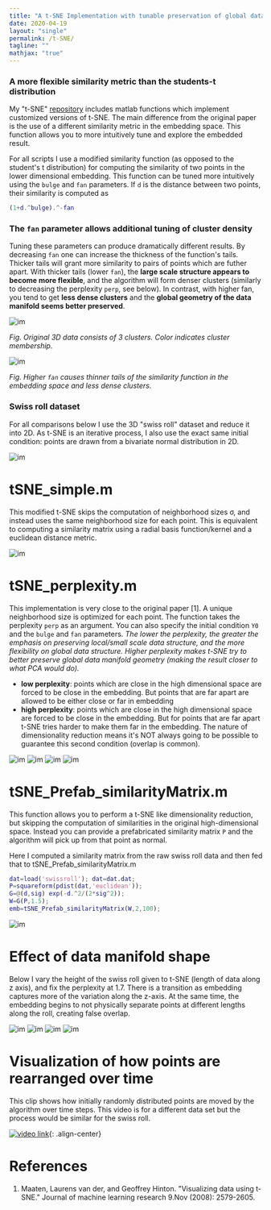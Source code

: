 ```yaml
--- 
title: "A t-SNE Implementation with tunable preservation of global data manifold structure"
date: 2020-04-19
layout: "single"
permalink: /t-SNE/
tagline: ""
mathjax: "true"
---
```


### A more flexible similarity metric than the students-t distribution
My "t-SNE" [repository](https://github.com/M-Lin-DM/Dimensionality-Reduction) includes matlab functions which implement customized versions of t-SNE. The main difference from the original paper is the use of a different similarity metric in the embedding space. This function allows you to more intuitively tune and explore the embedded result.

For all scripts I use a modified similarity function (as opposed to the student's t distribution) for computing the similarity of two points in the lower dimensional embedding. This function can be tuned more intuitively using the `bulge` and `fan` parameters. If `d` is the distance between two points, their similarity is computed as
```matlab
(1+d.^bulge).^-fan
```
### The `fan` parameter allows additional tuning of cluster density
Tuning these parameters can produce dramatically different results. By decreasing `fan` one can increase the thickness of the function's tails. Thicker tails will grant more similarity to pairs of points which are futher apart. With thicker tails (lower `fan`), the **large scale structure appears to become more flexible**, and the algorithm will form denser clusters (similarly to decreasing the perplexity `perp`, see below). In contrast, with higher fan, you tend to get **less dense clusters** and the **global geometry of the data manifold seems better preserved**.

![im](/images/tSNE_figures/fansweep_3Ddata.jpg)

*Fig. Original 3D data consists of 3 clusters. Color indicates cluster membership.*

![im](/images/tSNE_figures/fansweep_dat2.jpg)

*Fig. Higher `fan` causes thinner tails of the similarity function in the embedding space and less dense clusters.*

### Swiss roll dataset
For all comparisons below I use the 3D "swiss roll" dataset and reduce it into 2D. As t-SNE is an iterative process, I also use the exact same initial condition: points are drawn from a bivariate normal distribution in 2D.

![im](/images/tSNE_figures/swroll.png)


# tSNE_simple.m

This modified t-SNE skips the computation of neighborhood sizes σ, and instead uses the same neighborhood size for each point. This is equivalent to computing a similarity matrix using a radial basis function/kernel and a euclidean distance metric.

![im](/images/tSNE_figures/universal_sigma_tsne_simple.png)

# tSNE_perplexity.m

This implementation is very close to the original paper [1]. A unique neighborhood size is optimized for each point. The function takes the perplexity `perp` as an argument.
You can also specify the initial condition `Y0` and the `bulge` and `fan` parameters.
*The lower the perplexity, the greater the emphasis on preserving local/small scale data structure, and the more flexibility on global data structure. Higher perplexity makes t-SNE try to better preserve global data manifold geometry (making the result closer to what PCA would do).* 

- **low perplexity**: points which are close in the high dimensional space are forced to be close in the embedding. But points that are far apart are allowed to be either close or far in embedding
- **high perplexity**: points which are close in the high dimensional space are forced to be close in the embedding. But for points that are far apart t-SNE tries harder to make them far in the embedding. The nature of dimensionality reduction means it's NOT always going to be possible to guarantee this second condition (overlap is common).

![im](/images/tSNE_figures/perp1.png)
![im](/images/tSNE_figures/perp2.png)
![im](/images/tSNE_figures/perp3.png)
![im](/images/tSNE_figures/perp4.png)

# tSNE_Prefab_similarityMatrix.m

This function allows you to perform a t-SNE like dimensionality reduction, but skipping the computation of similarities in the original high-dimensional space. Instead you can provide a prefabricated similarity matrix `P` and the algorithm will pick up from that point as normal.

Here I computed a similarity matrix from the raw swiss roll data and then fed that to tSNE_Prefab_similarityMatrix.m
```matlab
dat=load('swissroll'); dat=dat.dat; 
P=squareform(pdist(dat,'euclidean'));
G=@(d,sig) exp(-d.^2/(2*sig^2));
W=G(P,1.5);
emb=tSNE_Prefab_similarityMatrix(W,2,100);
```
![im](/images/tSNE_figures/prefabW.png)

# Effect of data manifold shape
Below I vary the height of the swiss roll given to t-SNE (length of data along z axis), and fix the perplexity at 1.7. There is a transition as embedding captures more of the variation along the z-axis. At the same time, the embedding begins to not physically separate points at different lengths along the roll, creating false overlap.

![im](/images/tSNE_figures/h4.png)
![im](/images/tSNE_figures/h8.png)
![im](/images/tSNE_figures/h12.png)
![im](/images/tSNE_figures/h16.png)

# Visualization of how points are rearranged over time
This clip shows how initially randomly distributed points are moved by the algorithm over time steps. This video is for a different data set but the process would be similar for the swiss roll.

[![video link](/images/tSNE_figures/Capture_resize.jpg)](https://www.youtube.com/watch?v=11UJr2AA5-k "t-SNE video"){: .align-center}


# References
1. Maaten, Laurens van der, and Geoffrey Hinton. "Visualizing data using t-SNE." Journal of machine learning research 9.Nov (2008): 2579-2605.